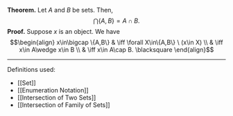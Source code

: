 **Theorem.** Let $A$ and $B$ be sets. Then, $$\bigcap\{A,B\}=A\cap B.$$
**Proof.** Suppose $x$ is an object. We have
$$\begin{align}
x\in\bigcap \{A,B\} & \iff \forall X\in\{A,B\} \ (x\in X) \\
 & \iff x\in A\wedge x\in B \\
 & \iff x\in A\cap B. \blacksquare
\end{align}$$
***
Definitions used:
- [[Set]]
- [[Enumeration Notation]]
- [[Intersection of Two Sets]]
- [[Intersection of Family of Sets]]